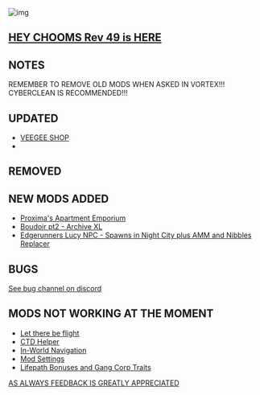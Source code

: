 ![img](https://s11.gifyu.com/images/Cuty-od-Dreams-Logo-YellowUP.png)

[HEY CHOOMS Rev 49 is HERE](https://)
-

NOTES
-

REMEMBER TO REMOVE OLD MODS WHEN ASKED IN VORTEX!!! 
CYBERCLEAN IS RECOMMENDED!!!



UPDATED
-

- [VEEGEE SHOP](https://www.nexusmods.com/cyberpunk2077/mods/8183)
- 

REMOVED
-


NEW MODS ADDED 
-

- [Proxima's Apartment Emporium](https://www.nexusmods.com/cyberpunk2077/mods/9765?tab=description)
- [Boudoir pt2 - Archive XL](https://www.nexusmods.com/cyberpunk2077/mods/9852?tab=description)
- [Edgerunners Lucy NPC - Spawns in Night City plus AMM and Nibbles Replacer](https://www.nexusmods.com/cyberpunk2077/mods/9812?tab=description)


BUGS
-

 [See bug channel on discord](https://discord.gg/xZNztPjA2u)
 

MODS NOT WORKING AT THE MOMENT 
-

- [Let there be flight](https://)
- [CTD Helper](https://)
- [In-World Navigation](https://)
- [Mod Settings](https://)
- [Lifepath Bonuses and Gang Corp Traits](https://)

[AS ALWAYS FEEDBACK IS GREATLY APPRECIATED](https://)
